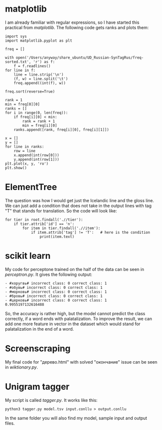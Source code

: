 # matplotlib

I am already familiar with regular expressions, so I have started this practical from _matplotlib_. The following code gets ranks and plots them:
````
import sys
import matplotlib.pyplot as plt

freq = []

with open('/Users/anyway/share_ubuntu/UD_Russian-SynTagRus/freq-sorted.txt', 'r') as f:
    f = f.readlines()
for line in f:
    line = line.strip('\n')
    (f, w) = line.split('\t')
    freq.append((int(f), w))

freq.sort(reverse=True)

rank = 1
min = freq[0][0]
ranks = []
for i in range(0, len(freq)): 
    if freq[i][0] < min: 
        rank = rank + 1
        min = freq[i][0]
    ranks.append([rank, freq[i][0], freq[i][1]])
    
x = []
y = []
for line in ranks:
    row = line
    x.append(int(row[0]))
    y.append(int(row[1]))
plt.plot(x, y, 'ro')
plt.show()
````
# ElementTree
The question was how I would get just the Icelandic line and the gloss line. We can just add a condition that does not take in the output lines with tag "T" that stands for translation. So the code will look like:
````
for tier in root.findall('.//tier'):
    if tier.attrib['id'] == 'n':
        for item in tier.findall('.//item'):
            if item.attrib['tag'] != 'T':   # here is the condition
                print(item.text)
````
# scikit learn

My code for perceptone trained on the half of the data can be seen in _perceptron.py_. 
It gives the following output:
````
- #хоругвь# incorrect class: 0 correct class: 1
- #обувь# incorrect class: 0 correct class: 1
- #морковь# incorrect class: 0 correct class: 1
- #бровь# incorrect class: 0 correct class: 1
- #церковь# incorrect class: 0 correct class: 1
0.9955197132616488
````
So, the accuracy is rather high, but the model cannot predict the class correctly, if a word ends with palatalization. To improve the result, we can add one more feature in vector in the dataset which would stand for palatalization in the end of a word. 

# Screenscraping

My final code for "дерево.html" with solved "окончание" issue can be seen in _wiktionary.py_.

# Unigram tagger
My script is called _tagger.py_. It works like this:
```
python3 tagger.py model.tsv input.conllu > output.conllu
```
In the same folder you will also find my model, sample input and output files. 

